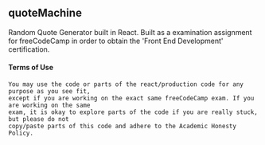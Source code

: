 ## quoteMachine

Random Quote Generator built in React.
Built as a examination assignment for freeCodeCamp in order to obtain the 'Front End Development' certification.


#### Terms of Use
```
You may use the code or parts of the react/production code for any purpose as you see fit, 
except if you are working on the exact same freeCodeCamp exam. If you are working on the same 
exam, it is okay to explore parts of the code if you are really stuck, but please do not 
copy/paste parts of this code and adhere to the Academic Honesty Policy.
```